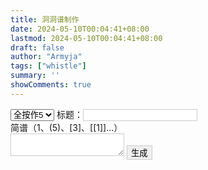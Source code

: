 ```yaml
---
title: 洞洞谱制作
date: 2024-05-10T00:04:41+08:00
lastmod: 2024-05-10T00:04:41+08:00
draft: false
author: "Armyja"    
tags: ["whistle"]
summary: ''
showComments: true
---
```

<!DOCTYPE html>
<html>

<head>
    <title>洞洞谱制作</title>
    <meta name=viewport content="width = device-width, initial-scale = 1">
    <style>
        .l {
            writing-mode: vertical-rl;
            letter-spacing: 0.2ch;
        }
        #p_title {
            font-size: 1.2em;
            font-weight: bold;
        }
        #box>input,#box>button,#box>textarea {
            border: 1px solid #ccc;
        }
    </style>
</head>

<body>
    <div id=box>
        <select id="type">
            <option value="5">全按作5</option>
            <option value="1">全按作1</option>
        </select>
        标题：<input type="text" id="title">
        <br />
        简谱（1、(5)、[3]、[[1]]...）
        <br />
        <textarea id=content></textarea>
        <button id='btn'>生成</button>
        <br />
        <br />
        <div id=p>
            <div id="p_title"></div>
            <div id="p_type"></div>
            <br />
            <div id="preview"></div>
        </div>
    </div>
    <script>
        normal = {
            ' ': '&nbsp;&nbsp;&nbsp;',
            '\n': '<br/><br/>'
        }
        one = {
            '1': 'bbbbbb',
            '2': 'bbbbbw',
            '3': 'bbbbww',
            '4': 'bbbwww',
            '5': 'bbwwww',
            '6': 'bwwwww',
            '7': 'wwwwww',
            '[1]': 'wbbbbb+',
            '[2]': 'bbbbbw+',
            '[3]': 'bbbbww+',
            '[4]': 'bbbwww+',
            '[5]': 'bbwwww+',
            '[6]': 'bwwwww+',
            '[7]': 'wwwwww+',
            '[[1]]': 'wbbbbb+',
        }
        five = {
            '(5)': 'bbbbbb',
            '(6)': 'bbbbbw',
            '(7)': 'bbbbww',
            '1': 'bbbwww',
            '2': 'bbwwww',
            '3': 'bwwwww',
            '4': 'wbbwww',
            '5': 'wbbbbb+',
            '6': 'bbbbbw+',
            '7': 'bbbbww+',
            '[1]': 'bbbwww+',
            '[2]': 'bbwwww+',
            '[3]': 'bwwwww+',
            '[4]': 'hwwwww+',
            '[5]': 'wbbbbb+',
        }
        const c_h = '◐'
        const c_b = '●'
        const c_w = '○'
        for (let k in one) {
            one[k] = one[k].replaceAll('b', c_b).replaceAll('w', c_w)
            if (one[k].length < 7) {
                one[k] += '&nbsp;&nbsp;'
            }
        }
        for (let k in five) {
            five[k] = five[k].replaceAll('b', c_b).replaceAll('w', c_w).replaceAll('h', c_h)
            if (five[k].length < 7) {
                five[k] += '&nbsp;&nbsp;'
            }
        }
        btn.onclick = function () {
            updateContent()
            updateTitle()
            updateType()
        }
        function updateTitle() {
            p_title.textContent = title.value
        }
        title.onchange = updateTitle
        function updateType() {
            p_type.textContent = type.options[type.selectedIndex].text
        }
        type.onchange = updateType;
        function updateContent() {
            let str = content.value.trim()
            let arr = parse(str)
            let html = gen(arr)
        }
        content.onchange = updateContent
        function gen(arr) {
            let ret = ''
            for (let s of arr) {
                if (s in normal) {
                    ret += normal[s]
                    continue
                }
                let current = type.value === '1' ? one : five;
                if (s in current) {
                    ret += `<span class="l">${current[s]}</span>`
                }
            }
            preview.innerHTML = ret;
        }
        function parse(str) {
            let arr = [];
            for (i = 0; i < str.length; i++) {
                if (str[i] === '[') {
                    if (str[i + 1] === '[') {
                        arr.push(str.substr(i, 5));
                        i += 4;
                        continue;
                    }
                    arr.push(str.substr(i, 3));
                    i += 2;
                    continue;
                }
                if (str[i] === '(') {
                    arr.push(str.substr(i, 3));
                    i += 2;
                    continue;
                }
                arr.push(str[i])
            }
            return arr;
        }
    </script>
</body>

</html>
